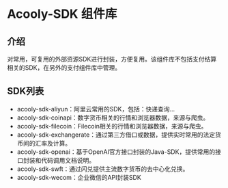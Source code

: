 Acooly-SDK 组件库
=================

## 介绍

对常用，可复用的外部资源SDK进行封装，方便复用。该组件库不包括支付结算相关的SDK，在另外的支付组件库中管理。

## SDK列表

* acooly-sdk-aliyun：阿里云常用的SDK，包括：快递查询...
* acooly-sdk-coinapi：数字货币相关的行情和浏览器数据，来源与爬虫。
* acooly-sdk-filecoin：Filecoin相关的行情和浏览器数据，来源与爬虫。
* acooly-sdk-exchangerate：通过第三方借口或数据，提供实时常用的法定货币间的汇率及计算。
* acooly-sdk-openai：基于OpenAI官方接口封装的Java-SDK，提供常用的接口封装和代码调用文档说明。
* acooly-sdk-swft：通过闪兑提供主流数字货币的去中心化兑换。
* acooly-sdk-wecom：企业微信的API封装SDK
